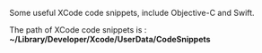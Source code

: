 Some useful XCode code snippets, include Objective-C and Swift.  

The path of XCode code snippets is : **~/Library/Developer/Xcode/UserData/CodeSnippets**
